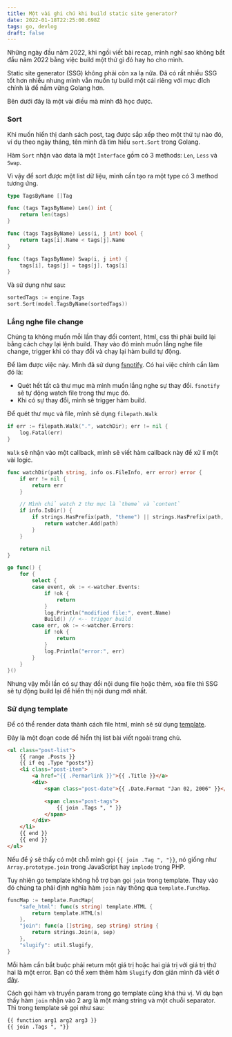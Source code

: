 ```yaml
---
title: Một vài ghi chú khi build static site generator?
date: 2022-01-18T22:25:00.698Z
tags: go, devlog
draft: false
---
```


Những ngày đầu năm 2022, khi ngồi viết bài recap, mình nghĩ sao không bắt đầu năm 2022 bằng việc build một thứ gì đó hay ho cho mình.

Static site generator (SSG) không phải còn xa lạ nữa. Đã có rất nhiều SSG tốt hơn nhiều nhưng mình vẫn muốn tự build một cái riêng với mục đích chính là để nắm vững Golang hơn.

Bên dưới đây là một vài điều mà mình đã học được.

### Sort

Khi muốn hiển thị danh sách post, tag được sắp xếp theo một thứ tự nào đó, ví dụ theo ngày tháng, tên mình đã tìm hiểu `sort.Sort` trong Golang.

Hàm `Sort` nhận vào data là một `Interface` gồm có 3 methods: `Len`, `Less` và `Swap`. 

Vì vậy để sort được một list dữ liệu, mình cần tạo ra một type có 3 method tương ứng.

```go
type TagsByName []Tag

func (tags TagsByName) Len() int {
	return len(tags)
}

func (tags TagsByName) Less(i, j int) bool {
	return tags[i].Name < tags[j].Name
}

func (tags TagsByName) Swap(i, j int) {
	tags[i], tags[j] = tags[j], tags[i]
}
```

Và sử dụng như sau:

```go
sortedTags := engine.Tags
sort.Sort(model.TagsByName(sortedTags))
```

### Lắng nghe file change

Chúng ta không muốn mỗi lần thay đổi content, html, css thì phải build lại bằng cách chạy lại lệnh build. Thay vào đó mình muốn lắng nghe file change, trigger khi có thay đổi và chạy lại hàm build tự động.

Để làm được việc này. Mình đã sử dụng [fsnotify](github.com/fsnotify/fsnotify). Có hai việc chính cần làm đó là:

- Quét hết tất cả thư mục mà mình muốn lắng nghe sự thay đổi. `fsnotify` sẽ tự động watch file trong thư mục đó.
- Khi có sự thay đổi, mình sẽ trigger hàm build.

Để quét thư mục và file, mình sẽ dụng `filepath.Walk`

```go
if err := filepath.Walk(".", watchDir); err != nil {
    log.Fatal(err)
}
```

`Walk` sẽ nhận vào một callback, mình sẽ viết hàm callback này để xử lí một vài logic.

```go
func watchDir(path string, info os.FileInfo, err error) error {
	if err != nil {
		return err
	}

    // Mình chỉ watch 2 thư mục là `theme` và `content`
	if info.IsDir() {
		if strings.HasPrefix(path, "theme") || strings.HasPrefix(path, "content") {
			return watcher.Add(path)
		}
	}

	return nil
}
```

```go
go func() {
    for {
        select {
        case event, ok := <-watcher.Events:
            if !ok {
                return
            }
            log.Println("modified file:", event.Name)
            Build() // <-- trigger build
        case err, ok := <-watcher.Errors:
            if !ok {
                return
            }
            log.Println("error:", err)
        }
    }
}()
```

Nhưng vậy mỗi lần có sự thay đổi nội dung file hoặc thêm, xóa file thì SSG sẽ tự động build lại để hiển thị nội dung mới nhất.

### Sử dụng template

Để có thể render data thành cách file html, mình sẽ sử dụng [template](https://golang.org/pkg/text/template/).

Đây là một đoạn code để hiển thị list bài viết ngoài trang chủ.

```html
<ul class="post-list">
    {{ range .Posts }}
    {{ if eq .Type "posts"}}
    <li class="post-item">
        <a href="{{ .Permarlink }}">{{ .Title }}</a>
        <div>
            <span class="post-date">{{ .Date.Format "Jan 02, 2006" }}</span>

            <span class="post-tags">
                {{ join .Tags ", " }}
            </span>
        </div>
    </li>
    {{ end }}
    {{ end }}
</ul>
```

Nếu để ý sẽ thấy có một chỗ mình gọi `{{ join .Tag ", "}}`, nó giống như `Array.prototype.join` trong JavaScript hay `implode` trong PHP.

Tuy nhiên go template không hỗ trợ bạn gọi `join` trong template. Thay vào đó chúng ta phải định nghĩa hàm `join` này thông qua `template.FuncMap`.

```go
funcMap := template.FuncMap{
    "safe_html": func(s string) template.HTML {
        return template.HTML(s)
    },
    "join": func(a []string, sep string) string {
        return strings.Join(a, sep)
    },
    "slugify": util.Slugify,
}
```

Mỗi hàm cần bắt buộc phải return một giá trị hoặc hai giá trị với giá trị thứ hai là một error. Bạn có thể xem thêm hàm `Slugify` đơn giản mình đã viết ở [đây](https://github.com/tatthien/giraffe/blob/master/util/general.go#L9).

Cách gọi hàm và truyền param trong go template cũng khá thú vị. Ví dụ bạn thấy hàm `join` nhận vào 2 arg là một mảng string và một chuỗi separator. Thì trong template sẽ gọi như sau:

```html
{{ function arg1 arg2 arg3 }}
{{ join .Tags ", "}}
```
